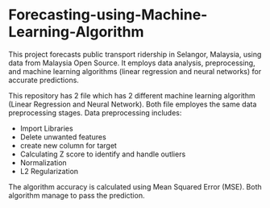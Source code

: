 # Forecasting-using-Machine-Learning-Algorithm
This project forecasts public transport ridership in Selangor, Malaysia, using data from Malaysia Open Source. It employs data analysis, preprocessing, and machine learning algorithms (linear regression and neural networks) for accurate predictions. 

This repository has 2 file which has 2 different machine learning algorithm (Linear Regression and Neural Network). Both file employes the same data preprocessing stages. Data preprocessing includes:
- Import Libraries
- Delete unwanted features
- create new column for target
- Calculating Z score to identify and handle outliers
- Normalization
- L2 Regularization

The algorithm accuracy is calculated using Mean Squared Error (MSE). Both algorithm manage to pass the prediction. 
